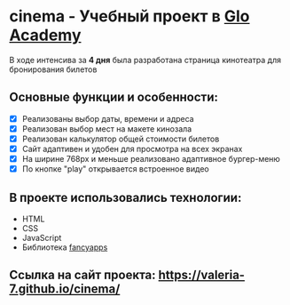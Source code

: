 # cinema - Учебный проект в [Glo Academy](https://glo.academy/)

В ходе интенсива за **4 дня** была разработана страница кинотеатра для бронирования билетов

## Основные функции и особенности:

- [x] Реализованы выбор даты, времени и адреса
- [x] Реализован выбор мест на макете кинозала
- [x] Реализован калькулятор общей стоимости билетов
- [x] Сайт адаптивен и удобен для просмотра на всех экранах
- [x] На ширине 768px и меньше реализовано адаптивное бургер-меню
- [x] По кнопке "play" открывается встроенное видео

## В проекте использовались технологии:

- HTML
- CSS
- JavaScript
- Библиотека [fancyapps](https://fancyapps.com/)

## Ссылка на сайт проекта: https://valeria-7.github.io/cinema/
